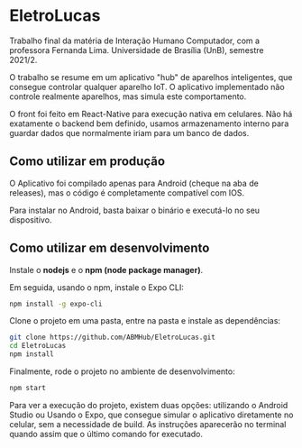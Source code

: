 # EletroLucas

Trabalho final da matéria de Interação Humano Computador, com a professora Fernanda Lima. Universidade de Brasília (UnB), semestre 2021/2.

O trabalho se resume em um aplicativo "hub" de aparelhos inteligentes, que consegue controlar qualquer aparelho IoT. O aplicativo implementado não controle realmente aparelhos, mas simula este comportamento.

O front foi feito em React-Native para execução nativa em celulares. Não há exatamente o backend bem definido, usamos armazenamento interno para guardar dados que normalmente iriam para um banco de dados.

## Como utilizar em produção

O Aplicativo foi compilado apenas para Android (cheque na aba de releases), mas o código é completamente compatível com IOS.

Para instalar no Android, basta baixar o binário e executá-lo no seu dispositivo.

## Como utilizar em desenvolvimento

Instale o **nodejs** e o **npm (node package manager)**.

Em seguida, usando o npm, instale o Expo CLI:

```bash
npm install -g expo-cli
```

Clone o projeto em uma pasta, entre na pasta e instale as dependências:

```bash
git clone https://github.com/ABMHub/EletroLucas.git
cd EletroLucas
npm install
```

Finalmente, rode o projeto no ambiente de desenvolvimento:

```bash
npm start
```

Para ver a execução do projeto, existem duas opções: utilizando o Android Studio ou Usando o Expo, que consegue simular o aplicativo diretamente no celular, sem a necessidade de build. As instruções aparecerão no terminal quando assim que o último comando for executado.
